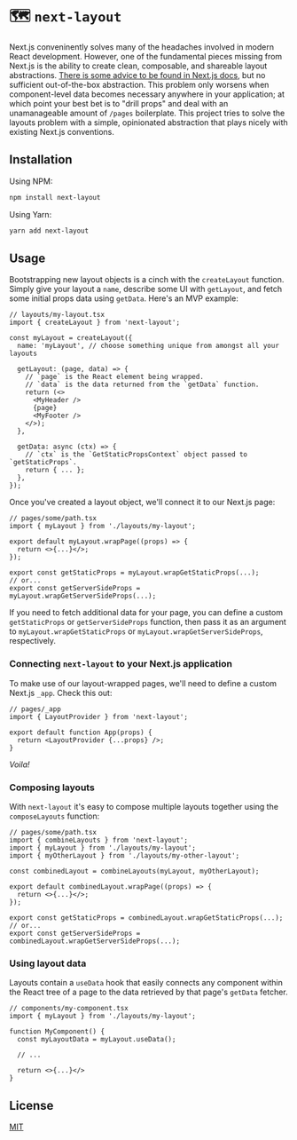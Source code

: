 # 🗺 `next-layout`

Next.js conveninently solves many of the headaches involved in modern React development. However, one of the fundamental pieces missing from Next.js is the ability to create clean, composable, and shareable layout abstractions. [There is some advice to be found in Next.js docs](https://nextjs.org/docs/basic-features/layouts), but no sufficient out-of-the-box abstraction. This problem only worsens when component-level data becomes necessary anywhere in your application; at which point your best bet is to "drill props" and deal with an unamanageable amount of `/pages` boilerplate. This project tries to solve the layouts problem with a simple, opinionated abstraction that plays nicely with existing Next.js conventions.

## Installation

Using NPM:

```zsh
npm install next-layout
```

Using Yarn:

```zsh
yarn add next-layout
```

## Usage

Bootstrapping new layout objects is a cinch with the `createLayout` function. Simply give your layout a `name`, describe some UI with `getLayout`, and fetch some initial props data using `getData`. Here's an MVP example:

```tsx
// layouts/my-layout.tsx
import { createLayout } from 'next-layout';

const myLayout = createLayout({
  name: 'myLayout', // choose something unique from amongst all your layouts

  getLayout: (page, data) => {
    // `page` is the React element being wrapped.
    // `data` is the data returned from the `getData` function.
    return (<>
      <MyHeader />
      {page}
      <MyFooter />
    </>);
  },

  getData: async (ctx) => {
    // `ctx` is the `GetStaticPropsContext` object passed to `getStaticProps`.
    return { ... };
  },
});
```

Once you've created a layout object, we'll connect it to our Next.js page:

```tsx
// pages/some/path.tsx
import { myLayout } from './layouts/my-layout';

export default myLayout.wrapPage((props) => {
  return <>{...}</>;
});

export const getStaticProps = myLayout.wrapGetStaticProps(...);
// or...
export const getServerSideProps = myLayout.wrapGetServerSideProps(...);
```

If you need to fetch additional data for your page, you can define a custom `getStaticProps` or `getServerSideProps` function, then pass it as an argument to `myLayout.wrapGetStaticProps` or `myLayout.wrapGetServerSideProps`, respectively.

### Connecting `next-layout` to your Next.js application

To make use of our layout-wrapped pages, we'll need to define a custom Next.js `_app`. Check this out:

```tsx
// pages/_app
import { LayoutProvider } from 'next-layout';

export default function App(props) {
  return <LayoutProvider {...props} />;
}
```

_Voila!_

### Composing layouts

With `next-layout` it's easy to compose multiple layouts together using the `composeLayouts` function:

```tsx
// pages/some/path.tsx
import { combineLayouts } from 'next-layout';
import { myLayout } from './layouts/my-layout';
import { myOtherLayout } from './layouts/my-other-layout';

const combinedLayout = combineLayouts(myLayout, myOtherLayout);

export default combinedLayout.wrapPage((props) => {
  return <>{...}</>;
});

export const getStaticProps = combinedLayout.wrapGetStaticProps(...);
// or...
export const getServerSideProps = combinedLayout.wrapGetServerSideProps(...);
```

### Using layout data

Layouts contain a `useData` hook that easily connects any component within the React tree of a page to the data retrieved by that page's `getData` fetcher.

```tsx
// components/my-component.tsx
import { myLayout } from './layouts/my-layout';

function MyComponent() {
  const myLayoutData = myLayout.useData();

  // ...

  return <>{...}</>
}
```

## License

[MIT](./LICENSE)

